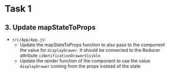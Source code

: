 # Task 1

## 3. Update mapStateToProps

- `src/App/App.js`:
  - Update the mapStateToProps function to also pass to the component the value for `displayDrawer`. It should be connected to the Reducer attribute `isNotificationDrawerVisible`
  - Update the render function of the component to use the value `displayDrawer` coming from the props instead of the state
